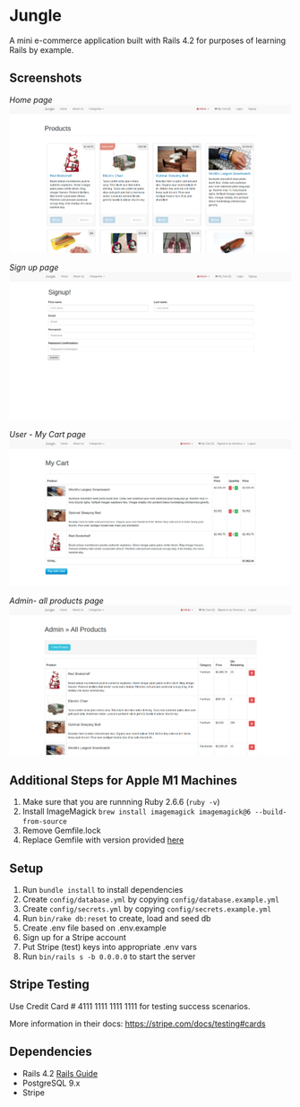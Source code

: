 # Jungle

A mini e-commerce application built with Rails 4.2 for purposes of learning Rails by example.


## Screenshots

*Home page*
!["Home page"](https://raw.githubusercontent.com/tungtung233/jungle-rails/master/docs/homepage.png) 

*Sign up page*
!["Sign up page"](https://raw.githubusercontent.com/tungtung233/jungle-rails/master/docs/sign-up.png) 

*User - My Cart page*
!["User - My Cart page"](https://raw.githubusercontent.com/tungtung233/jungle-rails/master/docs/user-my-cart.png) 

*Admin- all products page*
!["Admin- all products page"](https://raw.githubusercontent.com/tungtung233/jungle-rails/master/docs/admin-all-products.png) 


## Additional Steps for Apple M1 Machines

1. Make sure that you are runnning Ruby 2.6.6 (`ruby -v`)
1. Install ImageMagick `brew install imagemagick imagemagick@6 --build-from-source`
2. Remove Gemfile.lock
3. Replace Gemfile with version provided [here](https://gist.githubusercontent.com/FrancisBourgouin/831795ae12c4704687a0c2496d91a727/raw/ce8e2104f725f43e56650d404169c7b11c33a5c5/Gemfile)

## Setup

1. Run `bundle install` to install dependencies
2. Create `config/database.yml` by copying `config/database.example.yml`
3. Create `config/secrets.yml` by copying `config/secrets.example.yml`
4. Run `bin/rake db:reset` to create, load and seed db
5. Create .env file based on .env.example
6. Sign up for a Stripe account
7. Put Stripe (test) keys into appropriate .env vars
8. Run `bin/rails s -b 0.0.0.0` to start the server

## Stripe Testing

Use Credit Card # 4111 1111 1111 1111 for testing success scenarios.

More information in their docs: <https://stripe.com/docs/testing#cards>

## Dependencies

* Rails 4.2 [Rails Guide](http://guides.rubyonrails.org/v4.2/)
* PostgreSQL 9.x
* Stripe
